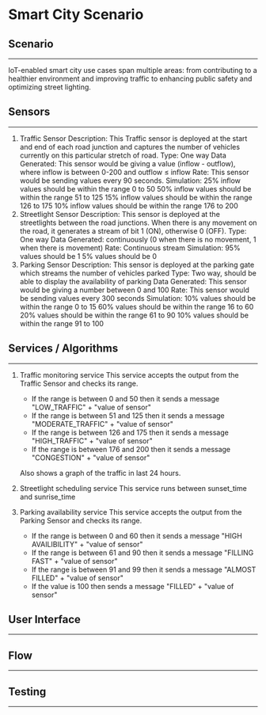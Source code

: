 # Smart City Scenario

## Scenario
---
IoT-enabled smart city use cases span multiple areas: from contributing to a healthier environment and improving traffic to enhancing public safety and optimizing street lighting.

## Sensors
---
1. Traffic Sensor
Description: This Traffic sensor is deployed at the start and end of each road junction and captures the number of vehicles currently on this particular stretch of road.
Type: One way
Data Generated: This sensor would be giving a value (inflow - outflow), where inflow is between 0-200 and outflow ≤ inflow
Rate: This sensor would be sending values every 90 seconds.
Simulation: 25% inflow values should be within the range 0 to 50
            50% inflow values should be within the range 51 to 125
            15% inflow values should be within the range 126 to 175
            10% inflow values should be within the range 176 to 200
2. Streetlight Sensor
Description: This sensor is deployed at the streetlights between the road junctions. When there is any movement on the road, it generates a stream of bit 1 (ON), otherwise 0  (OFF).
Type: One way
Data Generated: continuously (0 when there is no movement, 1 when there is movement)
Rate: Continuous stream
Simulation: 95% values should be 1
            5% values should be 0
3. Parking Sensor
Description: This sensor is deployed at the parking gate which streams the number of vehicles parked
Type: Two way, should be able to display the availability of parking
Data Generated: This sensor would be giving a number between 0 and 100
Rate: This sensor would be sending values every 300 seconds
Simulation: 10% values should be within the range 0 to 15
            60% values should be within the range 16 to 60
            20% values should be within the range 61 to 90
            10% values should be within the range 91 to 100

## Services / Algorithms
---
1. Traffic monitoring service
This service accepts the output from the Traffic Sensor and checks its range.
    - If the range is between 0 and 50 then it sends a message "LOW_TRAFFIC" + "value of sensor"
    - If the range is between 51 and 125 then it sends a message "MODERATE_TRAFFIC" + "value of sensor"
    - If the range is between 126 and 175 then it sends a message "HIGH_TRAFFIC" + "value of sensor"
    - If the range is between 176 and 200 then it sends a message "CONGESTION" + "value of sensor"

    Also shows a graph of the traffic in last 24 hours.
2. Streetlight scheduling service
This service runs between sunset_time and sunrise_time
3. Parking availability service
This service accepts the output from the Parking Sensor and checks its range.
    - If the range is between 0 and 60 then it sends a message "HIGH AVAILIBILITY" + "value of sensor"
    - If the range is between 61 and 90 then it sends a message "FILLING FAST" + "value of sensor"
    - If the range is between 91 and 99 then it sends a message "ALMOST FILLED" + "value of sensor"
    - If the value is 100 then sends a message "FILLED" + "value of sensor"

## User Interface
---

## Flow
---

## Testing
---
